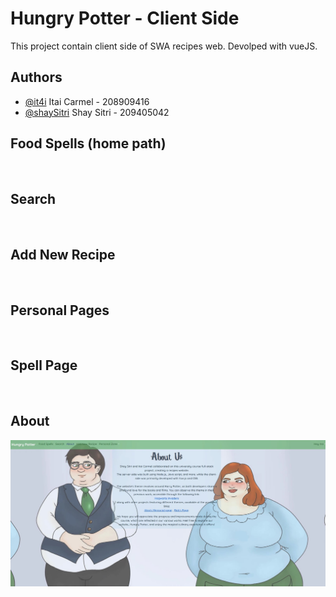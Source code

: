 
# Hungry Potter - Client Side

This project contain client side of SWA recipes web.
Devolped with vueJS.

## Authors

- [@it4i](https://www.github.com/it4i) Itai Carmel - 208909416
- [@shaySitri](https://www.github.com/shaySitri) Shay Sitri - 209405042





## Food Spells (home path)
<img src=""><img>
## Search
<img src=""><img>
## Add New Recipe
<img src=""><img>
## Personal Pages
<img src=""><img>
## Spell Page
<img src=""><img>
## About
<img src="/public/about.jpg"><img>
